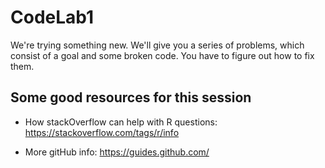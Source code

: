 # CodeLab1
We're trying something new. We'll give you a series of problems, which consist of a goal and some broken code. You have to figure out how to fix them.

## Some good resources for this session

* How stackOverflow can help with R questions: https://stackoverflow.com/tags/r/info

* More gitHub info: https://guides.github.com/

